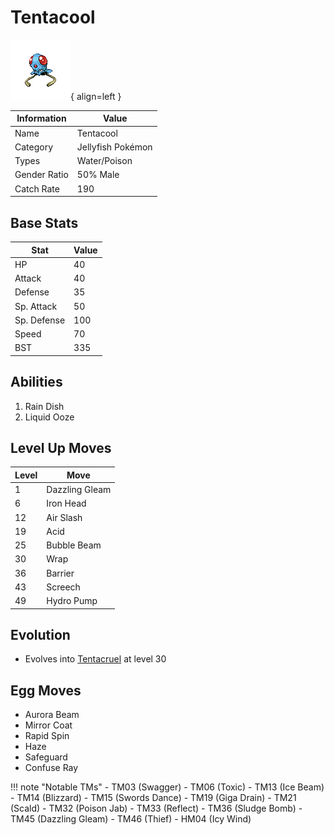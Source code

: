 # Tentacool

![Tentacool](../images/pokemon/72.png){ align=left }

| Information | Value |
|------------|--------|
| Name | Tentacool |
| Category | Jellyfish Pokémon |
| Types | Water/Poison |
| Gender Ratio | 50% Male |
| Catch Rate | 190 |

## Base Stats

| Stat | Value |
|------|-------|
| HP | 40 |
| Attack | 40 |
| Defense | 35 |
| Sp. Attack | 50 |
| Sp. Defense | 100 |
| Speed | 70 |
| BST | 335 |

## Abilities
1. Rain Dish
2. Liquid Ooze

## Level Up Moves
| Level | Move |
|-------|------|
| 1 | Dazzling Gleam |
| 6 | Iron Head |
| 12 | Air Slash |
| 19 | Acid |
| 25 | Bubble Beam |
| 30 | Wrap |
| 36 | Barrier |
| 43 | Screech |
| 49 | Hydro Pump |

## Evolution
- Evolves into [Tentacruel](073-tentacruel.md) at level 30

## Egg Moves
- Aurora Beam
- Mirror Coat
- Rapid Spin
- Haze
- Safeguard
- Confuse Ray

!!! note "Notable TMs"
    - TM03 (Swagger)
    - TM06 (Toxic)
    - TM13 (Ice Beam)
    - TM14 (Blizzard)
    - TM15 (Swords Dance)
    - TM19 (Giga Drain)
    - TM21 (Scald)
    - TM32 (Poison Jab)
    - TM33 (Reflect)
    - TM36 (Sludge Bomb)
    - TM45 (Dazzling Gleam)
    - TM46 (Thief)
    - HM04 (Icy Wind)
